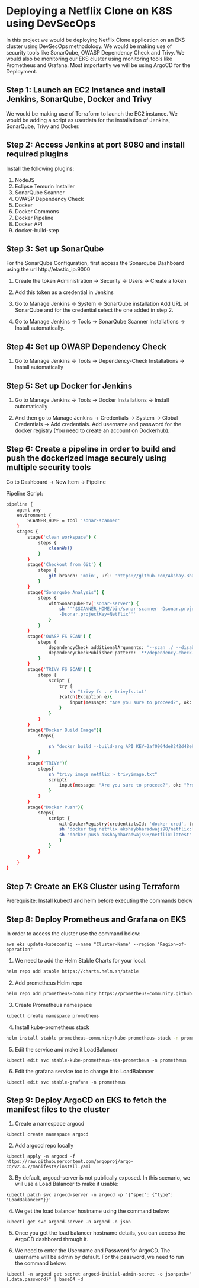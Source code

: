 # Deploying a Netflix Clone on K8S using DevSecOps

In this project we would be deploying Netflix Clone application on an EKS cluster using DevSecOps methodology. We would be making use of security tools like SonarQube, OWASP Dependency Check and Trivy.
We would also be monitoring our EKS cluster using monitoring tools like Prometheus and Grafana. Most importantly we will be using ArgoCD for the Deployment.

## Step 1: Launch an EC2 Instance and install Jenkins, SonarQube, Docker and Trivy

We would be making use of Terraform to launch the EC2 instance. We would be adding a script as userdata for the installation of Jenkins, SonarQube, Trivy and Docker. 

## Step 2: Access Jenkins at port 8080 and install required plugins

Install the following plugins:

1. NodeJS 
2. Eclipse Temurin Installer
3. SonarQube Scanner
4. OWASP Dependency Check
5. Docker
6. Docker Commons
7. Docker Pipeline
8. Docker API
9. docker-build-step

## Step 3: Set up SonarQube

For the SonarQube Configuration, first access the Sonarqube Dashboard using the url http://elastic_ip:9000

1. Create the token 
Administration -> Security -> Users -> Create a token 

2. Add this token as a credential in Jenkins 

3. Go to Manage Jenkins -> System -> SonarQube installation 
Add URL of SonarQube and for the credential select the one added in step 2.

4. Go to Manage Jenkins -> Tools -> SonarQube Scanner Installations
-> Install automatically.

## Step 4: Set up OWASP Dependency Check 

1. Go to Manage Jenkins -> Tools -> Dependency-Check Installations
-> Install automatically

## Step 5: Set up Docker for Jenkins

1. Go to Manage Jenkins -> Tools -> Docker Installations -> Install automatically

2. And then go to Manage Jenkins -> Credentials -> System -> Global Credentials -> Add credentials. Add username and password for the docker registry (You need to create an account on Dockerhub). 

## Step 6: Create a pipeline in order to build and push the dockerized image securely using multiple security tools

Go to Dashboard -> New Item -> Pipeline 

Pipeline Script: 

```bash
pipeline {
    agent any
    environment {
        SCANNER_HOME = tool 'sonar-scanner'
    }
    stages {
        stage('clean workspace') {
            steps {
                cleanWs()
            }
        }
        stage('Checkout from Git') {
            steps {
                git branch: 'main', url: 'https://github.com/Akshay-Bharadwaj/nextflix.git'
            }
        }
        stage("Sonarqube Analysis") {
            steps {
                withSonarQubeEnv('sonar-server') {
                    sh '''$SCANNER_HOME/bin/sonar-scanner -Dsonar.projectName=Netflix \
                    -Dsonar.projectKey=Netflix'''
                }
            }
        }
        stage('OWASP FS SCAN') {
            steps {
                dependencyCheck additionalArguments: '--scan ./ --disableYarnAudit --disableNodeAudit', odcInstallation: 'OWASP DP-Check'
                dependencyCheckPublisher pattern: '**/dependency-check-report.xml'
            }
        }
        stage('TRIVY FS SCAN') {
            steps {
                script {
                    try {
                        sh "trivy fs . > trivyfs.txt" 
                    }catch(Exception e){
                        input(message: "Are you sure to proceed?", ok: "Proceed")
                    }
                }
            }
        }
        stage("Docker Build Image"){
            steps{
                   
                sh "docker build --build-arg API_KEY=2af0904de8242d48e8527eeedc3e19d9 -t netflix ."
            }
        }
        stage("TRIVY"){
            steps{
                sh "trivy image netflix > trivyimage.txt"
                script{
                    input(message: "Are you sure to proceed?", ok: "Proceed")
                }
            }
        }
        stage("Docker Push"){
            steps{
                script {
                    withDockerRegistry(credentialsId: 'docker-cred', toolName: 'docker'){   
                    sh "docker tag netflix akshaybharadwajs98/netflix:latest "
                    sh "docker push akshaybharadwajs98/netflix:latest"
                    }
                }
            }
        }
    }
}
```

## Step 7: Create an EKS Cluster using Terraform 

Prerequisite: Install kubectl and helm before executing the commands below 

## Step 8: Deploy Prometheus and Grafana on EKS 

In order to access the cluster use the command below:

```
aws eks update-kubeconfig --name "Cluster-Name" --region "Region-of-operation"
```

1. We need to add the Helm Stable Charts for your local.

```bash
helm repo add stable https://charts.helm.sh/stable
```

2. Add prometheus Helm repo

```bash
helm repo add prometheus-community https://prometheus-community.github.io/helm-charts
```

3. Create Prometheus namespace

```bash
kubectl create namespace prometheus
```

4. Install kube-prometheus stack

```bash
helm install stable prometheus-community/kube-prometheus-stack -n prometheus
```

5. Edit the service and make it LoadBalancer

```
kubectl edit svc stable-kube-prometheus-sta-prometheus -n prometheus
```

6. Edit the grafana service too to change it to LoadBalancer

```
kubectl edit svc stable-grafana -n prometheus
```

## Step 9: Deploy ArgoCD on EKS to fetch the manifest files to the cluster

1. Create a namespace argocd
```
kubectl create namespace argocd
```

2. Add argocd repo locally
```
kubectl apply -n argocd -f https://raw.githubusercontent.com/argoproj/argo-cd/v2.4.7/manifests/install.yaml
```

3. By default, argocd-server is not publically exposed. In this scenario, we will use a Load Balancer to make it usable:
```
kubectl patch svc argocd-server -n argocd -p '{"spec": {"type": "LoadBalancer"}}'
```

4. We get the load balancer hostname using the command below:
```
kubectl get svc argocd-server -n argocd -o json
```

5. Once you get the load balancer hostname details, you can access the ArgoCD dashboard through it.

6. We need to enter the Username and Password for ArgoCD. The username will be admin by default. For the password, we need to run the command below:
```
kubectl -n argocd get secret argocd-initial-admin-secret -o jsonpath="{.data.password}" | base64 -d
```










